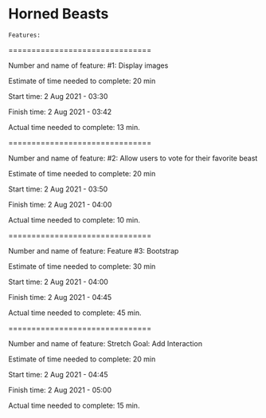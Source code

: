 # Horned Beasts 

`Features:`

===============================

Number and name of feature: 
#1: Display images

Estimate of time needed to complete: 20 min

Start time: 2 Aug 2021 - 03:30 

Finish time: 2 Aug 2021 - 03:42 

Actual time needed to complete: 13 min.


===============================

Number and name of feature: 
 #2: Allow users to vote for their favorite beast

Estimate of time needed to complete: 20 min

Start time: 2 Aug 2021 -  03:50 

Finish time: 2 Aug 2021 - 04:00

Actual time needed to complete: 10 min.

===============================

Number and name of feature: 
Feature #3: Bootstrap

Estimate of time needed to complete: 30 min

Start time: 2 Aug 2021 - 04:00

Finish time: 2 Aug 2021 - 04:45

Actual time needed to complete: 45 min.

===============================

Number and name of feature: 
Stretch Goal: Add Interaction

Estimate of time needed to complete: 20 min

Start time: 2 Aug 2021 - 04:45

Finish time: 2 Aug 2021 - 05:00

Actual time needed to complete: 15 min.
